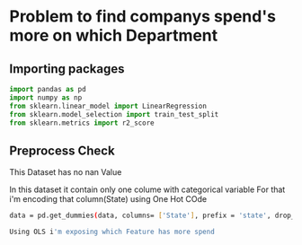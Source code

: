 # Problem to find companys spend's more on which Department

## Importing packages

```python
import pandas as pd
import numpy as np
from sklearn.linear_model import LinearRegression
from sklearn.model_selection import train_test_split
from sklearn.metrics import r2_score
```

## Preprocess Check

This Dataset has no nan Value

In this dataset it contain only one colume with categorical variable 
For that i'm encoding that column(State) using One Hot COde

```bash
data = pd.get_dummies(data, columns= ['State'], prefix = 'state', drop_first= True)
```

```bash
Using OLS i'm exposing which Feature has more spend
```


